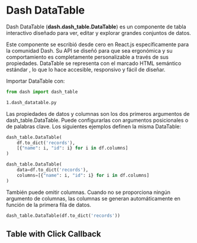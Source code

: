 # Dash DataTable

Dash DataTable (**dash.dash_table.DataTable**) es un componente de tabla interactivo diseñado para ver, editar y explorar grandes conjuntos de datos.

Este componente se escribió desde cero en React.js específicamente para la comunidad Dash. Su API se diseñó para que sea ergonómica y su comportamiento es completamente personalizable a través de sus propiedades. DataTable se representa con el marcado HTML semántico estándar <table/>, lo que lo hace accesible, responsivo y fácil de diseñar.

Importar DataTable con:

```python
from dash import dash_table
```

```bash
1.dash_datatable.py
```

Las propiedades de datos y columnas son los dos primeros argumentos de dash_table.DataTable. Puede configurarlas con argumentos posicionales o de palabras clave. Los siguientes ejemplos definen la misma DataTable:

```python
dash_table.DataTable(
    df.to_dict('records'),
    [{"name": i, "id": i} for i in df.columns]
)
```

```python
dash_table.DataTable(
    data=df.to_dict('records'),
    columns=[{"name": i, "id": i} for i in df.columns]
)
```

También puede omitir columnas. Cuando no se proporciona ningún argumento de columnas, las columnas se generan automáticamente en función de la primera fila de datos.

```python
dash_table.DataTable(df.to_dict('records'))
```

## Table with Click Callback
